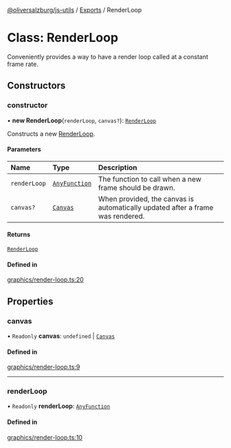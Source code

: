 [@oliversalzburg/js-utils](../README.md) / [Exports](../modules.md) / RenderLoop

# Class: RenderLoop

Conveniently provides a way to have a render loop called at
a constant frame rate.

## Constructors

### constructor

• **new RenderLoop**(`renderLoop`, `canvas?`): [`RenderLoop`](RenderLoop.md)

Constructs a new [RenderLoop](RenderLoop.md).

#### Parameters

| Name         | Type                                       | Description                                                                    |
| :----------- | :----------------------------------------- | :----------------------------------------------------------------------------- |
| `renderLoop` | [`AnyFunction`](../modules.md#anyfunction) | The function to call when a new frame should be drawn.                         |
| `canvas?`    | [`Canvas`](Canvas.md)                      | When provided, the canvas is automatically updated after a frame was rendered. |

#### Returns

[`RenderLoop`](RenderLoop.md)

#### Defined in

[graphics/render-loop.ts:20](https://github.com/oliversalzburg/js-utils/blob/293b24f/source/graphics/render-loop.ts#L20)

## Properties

### canvas

• `Readonly` **canvas**: `undefined` \| [`Canvas`](Canvas.md)

#### Defined in

[graphics/render-loop.ts:9](https://github.com/oliversalzburg/js-utils/blob/293b24f/source/graphics/render-loop.ts#L9)

---

### renderLoop

• `Readonly` **renderLoop**: [`AnyFunction`](../modules.md#anyfunction)

#### Defined in

[graphics/render-loop.ts:10](https://github.com/oliversalzburg/js-utils/blob/293b24f/source/graphics/render-loop.ts#L10)
